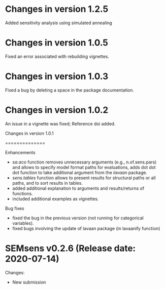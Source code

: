  Changes in version 1.2.5
==============
Added sensitivity analysis using simulated annealing

   Changes in version 1.0.5
==============
Fixed an error associated with rebuilding vignettes.


   Changes in version 1.0.3
==============
Fixed a bug by deleting a space in the package documentation.

  
   Changes in version 1.0.2
==============
 An issue in a vignette was fixed;
 Reference doi added.
 
 
 
   Changes in version 1.0.1

==============

Enhancements
- *sa.aco* function removes unnecessary arguments (e.g., n.of.sens.pars) and allows to specify model format paths for evaluations, adds dot dot dot function to take additional argument from the *lavaan* package.
- *sens.tables* function allows to present results for structural paths or all paths, and to sort results in tables.
- added additional explanation to arguments and results/returns of functions.
- included additional examples as vignettes.

Bug fixes
- fixed the bug in the previous version (not running for categorical variables).
- fixed bugs involving the update of lavaan package (in lavaanify function)



SEMsens v0.2.6 (Release date: 2020-07-14)
==============

Changes:

* New submission
